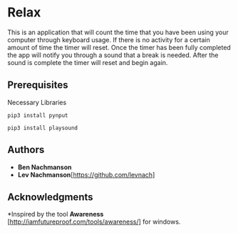 # Relax
This is an application that will count the time that you have been using your computer through keyboard usage. If there is no activity for a certain amount of time the timer will reset. Once the timer has been fully completed the app will notify you through a sound that a break is needed. After the sound is complete the timer will reset and begin again.
## Prerequisites
Necessary Libraries
```
pip3 install pynput
```
```
pip3 install playsound 
```
## Authors
* **Ben Nachmanson** 
* **Lev Nachmanson**[https://github.com/levnach] 
## Acknowledgments
*Inspired by the tool **Awareness** [http://iamfutureproof.com/tools/awareness/] for windows.
